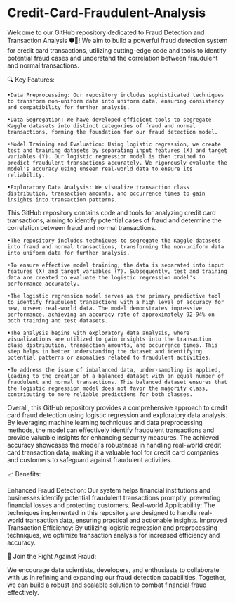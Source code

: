 # Credit-Card-Fraudulent-Analysis
Welcome to our GitHub repository dedicated to Fraud Detection and Transaction Analysis 🛡️🚦! We aim to build a powerful fraud detection system for credit card transactions, utilizing cutting-edge code and tools to identify potential fraud cases and understand the correlation between fraudulent and normal transactions.

🔍 Key Features:

	•Data Preprocessing: Our repository includes sophisticated techniques to transform non-uniform data into uniform data, ensuring consistency and compatibility for further analysis.

	•Data Segregation: We have developed efficient tools to segregate Kaggle datasets into distinct categories of fraud and normal transactions, forming the foundation for our fraud detection model.

	•Model Training and Evaluation: Using logistic regression, we create test and training datasets by separating input features (X) and target variables (Y). Our logistic regression model is then trained to predict fraudulent transactions accurately. We rigorously evaluate the model's accuracy using unseen real-world data to ensure its reliability.

	•Exploratory Data Analysis: We visualize transaction class distribution, transaction amounts, and occurrence times to gain insights into transaction patterns.

This GitHub repository contains code and tools for analyzing credit card transactions, aiming to identify potential cases of fraud and determine the correlation between fraud and normal transactions.

	•The repository includes techniques to segregate the Kaggle datasets into fraud and normal transactions, transforming the non-uniform data into uniform data for further analysis.

	•To ensure effective model training, the data is separated into input features (X) and target variables (Y). Subsequently, test and training data are created to evaluate the logistic regression model's performance accurately.

	•The logistic regression model serves as the primary predictive tool to identify fraudulent transactions with a high level of accuracy for new, unseen real-world data. The model demonstrates impressive performance, achieving an accuracy rate of approximately 92-94% on both training and test datasets.

	•The analysis begins with exploratory data analysis, where visualizations are utilized to gain insights into the transaction class distribution, transaction amounts, and occurrence times. This step helps in better understanding the dataset and identifying potential patterns or anomalies related to fraudulent activities.

	•To address the issue of imbalanced data, under-sampling is applied, leading to the creation of a balanced dataset with an equal number of fraudulent and normal transactions. This balanced dataset ensures that the logistic regression model does not favor the majority class, contributing to more reliable predictions for both classes.

Overall, this GitHub repository provides a comprehensive approach to credit card fraud detection using logistic regression and exploratory data analysis. By leveraging machine learning techniques and data preprocessing methods, the model can effectively identify fraudulent transactions and provide valuable insights for enhancing security measures. The achieved accuracy showcases the model's robustness in handling real-world credit card transaction data, making it a valuable tool for credit card companies and customers to safeguard against fraudulent activities.

📈 Benefits:

Enhanced Fraud Detection: Our system helps financial institutions and businesses identify potential fraudulent transactions promptly, preventing financial losses and protecting customers.
Real-world Applicability: The techniques implemented in this repository are designed to handle real-world transaction data, ensuring practical and actionable insights.
Improved Transaction Efficiency: By utilizing logistic regression and preprocessing techniques, we optimize transaction analysis for increased efficiency and accuracy.

🚀 Join the Fight Against Fraud:

We encourage data scientists, developers, and enthusiasts to collaborate with us in refining and expanding our fraud detection capabilities. Together, we can build a robust and scalable solution to combat financial fraud effectively.

